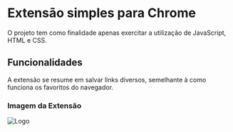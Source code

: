 
# Extensão simples para Chrome

O projeto tem como finalidade apenas exercitar a utilização de JavaScript, HTML e CSS.




## Funcionalidades

A extensão se resume em salvar links diversos, semelhante à como funciona os favoritos do navegador.



### Imagem da Extensão
![Logo](https://i.imgur.com/cHIhowS.png)